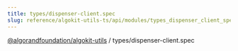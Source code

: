 ```yaml
---
title: types/dispenser-client.spec
slug: reference/algokit-utils-ts/api/modules/types_dispenser_client_spec
---
```


[@algorandfoundation/algokit-utils](/reference/algokit-utils-ts/api/overview) / types/dispenser-client.spec
